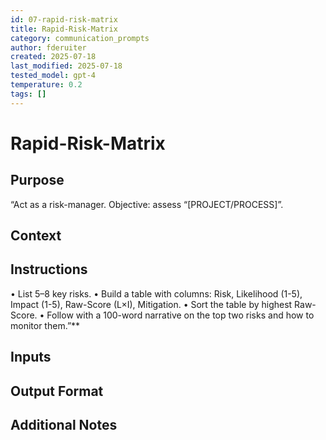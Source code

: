 ```yaml
---
id: 07-rapid-risk-matrix
title: Rapid-Risk-Matrix
category: communication_prompts
author: fderuiter
created: 2025-07-18
last_modified: 2025-07-18
tested_model: gpt-4
temperature: 0.2
tags: []
---
```


# Rapid-Risk-Matrix

## Purpose

“Act as a risk-manager. Objective: assess “[PROJECT/PROCESS]”.

## Context

## Instructions

• List 5–8 key risks.
• Build a table with columns: Risk, Likelihood (1-5), Impact (1-5), Raw-Score (L×I), Mitigation.
• Sort the table by highest Raw-Score.
• Follow with a 100-word narrative on the top two risks and how to monitor them.”**

## Inputs

## Output Format

## Additional Notes
